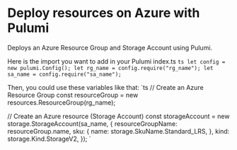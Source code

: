 # Deploy resources on Azure with Pulumi

Deploys an Azure Resource Group and Storage Account using Pulumi.

Here is the import you want to add in your Pulumi index.ts
`ts
let config = new pulumi.Config();
let rg_name = config.require("rg_name");
let sa_name = config.require("sa_name");
`

Then, you could use these variables like that:
`ts
// Create an Azure Resource Group
const resourceGroup = new resources.ResourceGroup(rg_name);

// Create an Azure resource (Storage Account)
const storageAccount = new storage.StorageAccount(sa_name, {
    resourceGroupName: resourceGroup.name,
    sku: {
        name: storage.SkuName.Standard_LRS,
    },
    kind: storage.Kind.StorageV2,
});
`